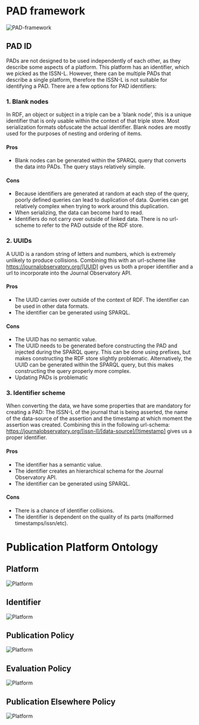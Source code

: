 # PAD framework

![PAD-framework](img/pad_framework-PAD.drawio.png)

## PAD ID

PADs are not designed to be used independently of each other, as they describe some aspects of a platform. This platform has an identifier, which we picked as the ISSN-L. However, there can be multiple PADs that describe a single platform, therefore the ISSN-L is not suitable for identifying a PAD. There are a few options for PAD identifiers:

### 1. Blank nodes
In RDF, an object or subject in a triple can be a 'blank node', this is a unique identifier that is only usable within the context of that triple store. Most serialization formats obfuscate the actual identifier. Blank nodes are mostly used for the purposes of nesting and ordering of items.

#### Pros
- Blank nodes can be generated within the SPARQL query that converts the data into PADs. The query stays relatively simple.
#### Cons
- Because identifiers are generated at random at each step of the query, poorly defined queries can lead to duplication of data. Queries can get relatively complex when trying to work around this duplication.
- When serializing, the data can become hard to read.
- Identifiers do not carry over outside of linked data. There is no url-scheme to refer to the PAD outside of the RDF store.

### 2. UUIDs
A UUID is a random string of letters and numbers, which is extremely unlikely to produce collisions. Combining this with an url-scheme like <https://journalobservatory.org/[UUID]> gives us both a proper identifier and a url to incorporate into the Journal Observatory API.

#### Pros
- The UUID carries over outside of the context of RDF. The identifier can be used in other data formats.
- The identifier can be generated using SPARQL.
#### Cons
- The UUID has no semantic value.
- The UUID needs to be generated before constructing the PAD and injected during the SPARQL query. This can be done using prefixes, but makes constructing the RDF store slightly problematic. Alternatively, the UUID can be generated within the SPARQL query, but this makes constructing the query properly more complex.
- Updating PADs is problematic

### 3. Identifier scheme
When converting the data, we have some properties that are mandatory for creating a PAD: The ISSN-L of the journal that is being asserted, the name of the data-source of the assertion and the timestamp at which moment the assertion was created. Combining this in the following url-schema: <https://journalobservatory.org/[issn-l]/[data-source]/[timestamp]> gives us a proper identifier.

#### Pros
- The identifier has a semantic value.
- The identifier creates an hierarchical schema for the Journal Observatory API.
- The identifier can be generated using SPARQL.
#### Cons
- There is a chance of identifier collisions.
- The identifier is dependent on the quality of its parts (malformed timestamps/issn/etc).


# Publication Platform Ontology

## Platform

![Platform](img/scpo_ontology-Platform.drawio.png)

## Identifier

![Platform](img/scpo_ontology-Identifier.drawio.png)

## Publication Policy

![Platform](img/scpo_ontology-Publication.drawio.png)

## Evaluation Policy

![Platform](img/scpo_ontology-Evaluation.drawio.png)

## Publication Elsewhere Policy

![Platform](img/scpo_ontology-PublicationElsewhere.drawio.png)
